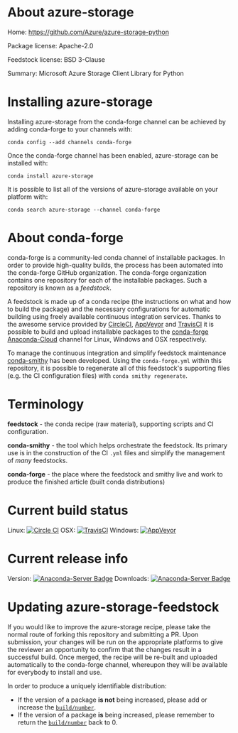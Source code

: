About azure-storage
===================

Home: https://github.com/Azure/azure-storage-python

Package license: Apache-2.0

Feedstock license: BSD 3-Clause

Summary: Microsoft Azure Storage Client Library for Python



Installing azure-storage
========================

Installing azure-storage from the conda-forge channel can be achieved by adding conda-forge to your channels with:

```
conda config --add channels conda-forge
```

Once the conda-forge channel has been enabled, azure-storage can be installed with:

```
conda install azure-storage
```

It is possible to list all of the versions of azure-storage available on your platform with:

```
conda search azure-storage --channel conda-forge
```


About conda-forge
=================

conda-forge is a community-led conda channel of installable packages.
In order to provide high-quality builds, the process has been automated into the
conda-forge GitHub organization. The conda-forge organization contains one repository 
for each of the installable packages. Such a repository is known as a *feedstock*.

A feedstock is made up of a conda recipe (the instructions on what and how to build
the package) and the necessary configurations for automatic building using freely
available continuous integration services. Thanks to the awesome service provided by
[CircleCI](https://circleci.com/), [AppVeyor](http://www.appveyor.com/)
and [TravisCI](https://travis-ci.org/) it is possible to build and upload installable
packages to the [conda-forge](https://anaconda.org/conda-forge)
[Anaconda-Cloud](http://docs.anaconda.org/) channel for Linux, Windows and OSX respectively.

To manage the continuous integration and simplify feedstock maintenance
[conda-smithy](http://github.com/conda-forge/conda-smithy) has been developed.
Using the ``conda-forge.yml`` within this repository, it is possible to regenerate all of
this feedstock's supporting files (e.g. the CI configuration files) with ``conda smithy regenerate``.


Terminology
===========

**feedstock** - the conda recipe (raw material), supporting scripts and CI configuration.

**conda-smithy** - the tool which helps orchestrate the feedstock.
                   Its primary use is in the construction of the CI ``.yml`` files
                   and simplify the management of *many* feedstocks.

**conda-forge** - the place where the feedstock and smithy live and work to
                  produce the finished article (built conda distributions)

Current build status
====================

Linux: [![Circle CI](https://circleci.com/gh/conda-forge/azure-storage-feedstock.svg?style=svg)](https://circleci.com/gh/conda-forge/azure-storage-feedstock)
OSX: [![TravisCI](https://travis-ci.org/conda-forge/azure-storage-feedstock.svg?branch=master)](https://travis-ci.org/conda-forge/azure-storage-feedstock) 
Windows: [![AppVeyor](https://ci.appveyor.com/api/projects/status/github/conda-forge/azure-storage-feedstock?svg=True)](https://ci.appveyor.com/project/conda-forge/azure-storage-feedstock/branch/master)

Current release info
====================
Version: [![Anaconda-Server Badge](https://anaconda.org/conda-forge/azure-storage/badges/version.svg)](https://anaconda.org/conda-forge/azure-storage)
Downloads: [![Anaconda-Server Badge](https://anaconda.org/conda-forge/azure-storage/badges/downloads.svg)](https://anaconda.org/conda-forge/azure-storage)


Updating azure-storage-feedstock
================================

If you would like to improve the azure-storage recipe, please take the normal
route of forking this repository and submitting a PR. Upon submission, your changes will
be run on the appropriate platforms to give the reviewer an opportunity to confirm that the
changes result in a successful build. Once merged, the recipe will be re-built and uploaded
automatically to the conda-forge channel, whereupon they will be available for everybody to
install and use.

In order to produce a uniquely identifiable distribution:
 * If the version of a package **is not** being increased, please add or increase
   the [``build/number``](http://conda.pydata.org/docs/building/meta-yaml.html#build-number-and-string). 
 * If the version of a package **is** being increased, please remember to return
   the [``build/number``](http://conda.pydata.org/docs/building/meta-yaml.html#build-number-and-string)
   back to 0.
